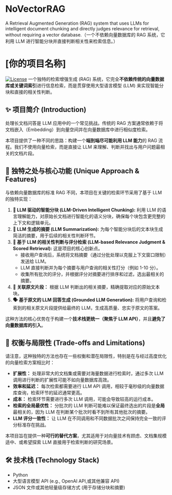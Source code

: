 # NoVectorRAG
A Retrieval Augmented Generation (RAG) system that uses LLMs for intelligent document chunking and directly judges relevance for retrieval, without requiring a vector database.（一个不依赖向量数据库的 RAG 系统，它利用 LLM 进行智能分块并直接判断相关性来检索信息。）

# [你的项目名称]

[![License](https://img.shields.io/badge/License-MIT-green.svg)](https://opensource.org/licenses/MIT) 一个独特的检索增强生成 (RAG) 系统，它完全**不依赖传统的向量数据库或关键词索引**进行信息检索，而是贯穿使用大型语言模型 (LLM) 来实现智能分块和直接的相关性判断。

## ✨ 项目简介 (Introduction)

处理长文档问答是 LLM 应用中的一个常见挑战。传统的 RAG 方案通常依赖于将文档嵌入（Embedding）到向量空间并在向量数据库中进行相似度检索。

本项目提供了一种不同的思路：构建一个**端到端尽可能利用 LLM 能力**的 RAG 流程。我们不使用向量检索，而是直接让 LLM 来理解、判断并找出与用户问题最相关的文档片段。

## 🚀 独特之处与核心功能 (Unique Approach & Features)

与依赖向量数据库的标准 RAG 不同，本项目在关键的检索环节采用了基于 LLM 的独特实现：

1.  **🧠 LLM 驱动的智能分块 (LLM-Driven Intelligent Chunking):** 利用 LLM 的语言理解能力，对原始长文档进行智能化的语义分块，确保每个块包含更完整的上下文和逻辑单元。
2.  **📄 LLM 生成的摘要 (LLM Summarization):** 为每个智能分块后的文本块生成简洁的摘要，用于后续的相关性判断环节。
3.  **🔎 基于 LLM 的相关性判断与评分检索 (LLM-based Relevance Judgment & Scored Retrieval):** 这是项目的核心创新点。
    * 接收用户查询后，系统将文档摘要（通过分批处理以克服上下文窗口限制）发送给 LLM。
    * LLM 直接判断并为每个摘要与用户查询的相关性打分（例如 1-10 分）。
    * 收集所有批次的评分，并根据评分对摘要进行排序和过滤，选出最相关的摘要。
4.  **🔗 关联原文片段：** 根据 LLM 判断出的相关摘要，精确提取对应的原始文本块。
5.  **🗣️ 基于原文的 LLM 回答生成 (Grounded LLM Generation):** 将用户查询和检索到的相关原文片段提供给最终的 LLM，生成高质量、忠实于原文的答案。

这种方法的核心优势在于构建一个**技术栈更统一（聚焦于 LLM API）**，并且**避免了向量数据库的引入**。

## 🚧 权衡与局限性 (Trade-offs and Limitations)

请注意，这种独特的方法也存在一些权衡和潜在局限性，特别是在与经过高度优化的向量检索方案相比时：

* **扩展性：** 处理非常大的文档集或需要对海量数据进行检索时，通过多次 LLM 调用进行判断的扩展性可能不如向量数据库高效。
* **效率和延迟：** 每次检索都需要进行 LLM API 调用，相较于毫秒级的向量数据库查询，检索环节的延迟通常更高。
* **成本：** 检索环节需要进行多次 LLM 调用，可能会导致较高的运行成本。
* **检索的全局最优性：** 分批次的 LLM 判断可能难以保证最终选出的片段是**全局**最相关的，因为 LLM 在判断某个批次时看不到所有其他批次的摘要。
* **LLM 评分一致性：** 让 LLM 在不同调用和不同数据批次之间保持完全一致的评分标准存在挑战。

本项目旨在提供一种**可行的替代方案**，尤其适用于对向量技术有顾虑、文档集规模适中、或希望探索 LLM 直接用于检索判断的研究场景。

## 🛠️ 技术栈 (Technology Stack)

* Python
* 大型语言模型 API (e.g., OpenAI API,或其他兼容 API)
* JSON 文件或其他轻量级存储方式 (用于存储分块和摘要)
